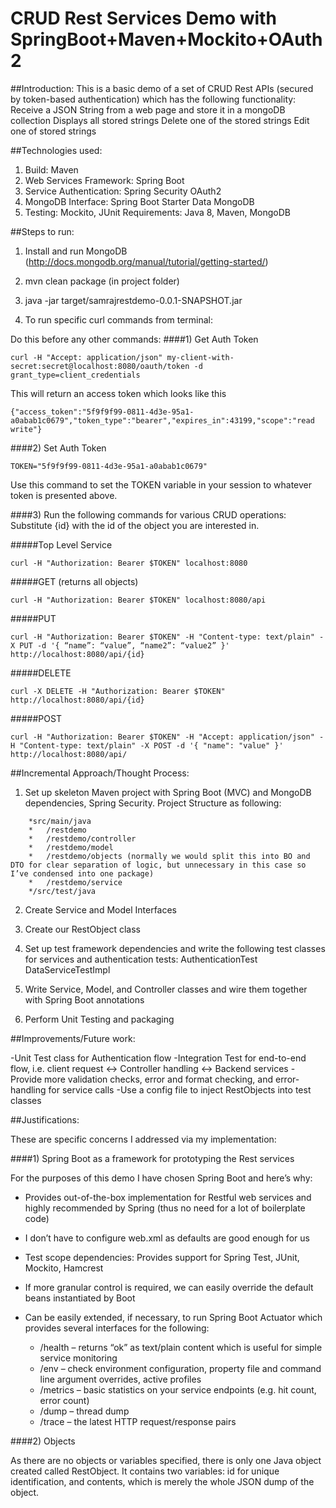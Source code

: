 # CRUD Rest Services Demo with SpringBoot+Maven+Mockito+OAuth2

##Introduction:
This is a basic demo of a set of CRUD Rest APIs (secured by token-based authentication) which has the following functionality:
    Receive a JSON String from a web page and store it in a mongoDB collection
    Displays all stored strings 
    Delete one of the stored strings
    Edit one of stored strings

##Technologies used:
1) Build: Maven
2) Web Services Framework: Spring Boot
3) Service Authentication: Spring Security OAuth2
4) MongoDB Interface: Spring Boot Starter Data MongoDB
5) Testing: Mockito, JUnit
Requirements: Java 8, Maven, MongoDB

##Steps to run:
1) Install and run MongoDB (http://docs.mongodb.org/manual/tutorial/getting-started/)

2) mvn clean package (in project folder)

3) java -jar target/samrajrestdemo-0.0.1-SNAPSHOT.jar

4) To run specific curl commands from terminal:

Do this before any other commands:
####1) Get Auth Token
```
curl -H "Accept: application/json" my-client-with-secret:secret@localhost:8080/oauth/token -d grant_type=client_credentials
```

This will return an access token which looks like this
```
{"access_token":"5f9f9f99-0811-4d3e-95a1-a0abab1c0679","token_type":"bearer","expires_in":43199,"scope":"read write"}
```

####2) Set Auth Token
```
TOKEN="5f9f9f99-0811-4d3e-95a1-a0abab1c0679"
```
Use this command to set the TOKEN variable in your session to whatever token is presented above.

####3) Run the following commands for various CRUD operations:
Substitute {id} with the id of the object you are interested in.

#####Top Level Service
```
curl -H "Authorization: Bearer $TOKEN" localhost:8080
```
#####GET (returns all objects)
```
curl -H "Authorization: Bearer $TOKEN" localhost:8080/api
```
#####PUT
```
curl -H "Authorization: Bearer $TOKEN" -H "Content-type: text/plain" -X PUT -d '{ “name”: “value”, “name2”: “value2” }' http://localhost:8080/api/{id}
```
#####DELETE
```
curl -X DELETE -H "Authorization: Bearer $TOKEN" http://localhost:8080/api/{id}
```
#####POST
```
curl -H "Authorization: Bearer $TOKEN" -H "Accept: application/json" -H "Content-type: text/plain" -X POST -d '{ "name": "value" }' http://localhost:8080/api/
```

##Incremental Approach/Thought Process:

1) Set up skeleton Maven project with Spring Boot (MVC) and MongoDB dependencies, Spring Security. 
Project Structure as following:
```
	*src/main/java
	*	/restdemo
	*	/restdemo/controller
	*	/restdemo/model
	*	/restdemo/objects (normally we would split this into BO and DTO for clear separation of logic, but unnecessary in this case so I’ve condensed into one package)
	*	/restdemo/service
	*/src/test/java
```

2) Create Service and Model Interfaces

3) Create our RestObject class

4) Set up test framework dependencies and write the following test classes for services and authentication tests:
AuthenticationTest
DataServiceTestImpl

5) Write Service, Model, and Controller classes and wire them together with Spring Boot annotations

6) Perform Unit Testing and packaging 



##Improvements/Future work:

-Unit Test class for Authentication flow
-Integration Test for end-to-end flow, i.e. client request <-> Controller handling <-> Backend services
-Provide more validation checks, error and format checking, and error-handling for service calls
-Use a config file to inject RestObjects into test classes



##Justifications:

These are specific concerns I addressed via my implementation:

####1) Spring Boot as a framework for prototyping the Rest services

For the purposes of this demo I have chosen Spring Boot and here’s why:

* Provides out-of-the-box implementation for Restful web services and highly recommended by Spring (thus no need for a lot of boilerplate code)
* I don’t have to configure web.xml as defaults are good enough for us
* Test scope dependencies: Provides support for Spring Test, JUnit, Mockito, Hamcrest
* If more granular control is required, we can easily override the default beans instantiated by Boot
* Can be easily extended, if necessary, to run Spring Boot Actuator which provides several interfaces for the following:


    * /health – returns “ok” as text/plain content which is useful for simple service monitoring
    * /env – check environment configuration, property file and command line argument overrides, active profiles
    * /metrics – basic statistics on your service endpoints (e.g. hit count, error count)
    * /dump – thread dump
    * /trace – the latest HTTP request/response pairs

####2) Objects

As there are no objects or variables specified, there is only one Java object created called RestObject. It contains two variables: id for unique identification, and contents, which is merely the whole JSON dump of the object.

